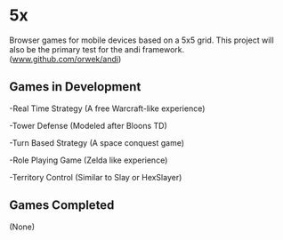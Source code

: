 5x
==

Browser games for mobile devices based on a 5x5 grid.
This project will also be the primary test for the andi framework. (www.github.com/orwek/andi)


Games in Development
--

-Real Time Strategy (A free Warcraft-like experience)

-Tower Defense (Modeled after Bloons TD)

-Turn Based Strategy (A space conquest game)

-Role Playing Game (Zelda like experience)

-Territory Control (Similar to Slay or HexSlayer)

Games Completed
--

(None)

